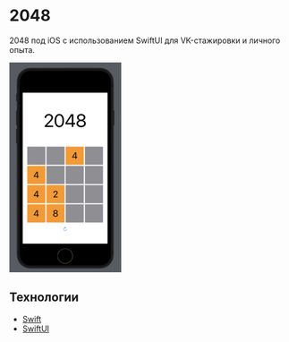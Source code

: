 # 2048
2048 под iOS с использованием SwiftUI для VK-стажировки и личного опыта.

<img src="img/1.PNG" style="width:200px;"/>

## Технологии
- [Swift](https://www.apple.com/ru/swift/)
- [SwiftUI](https://developer.apple.com/xcode/swiftui/)
